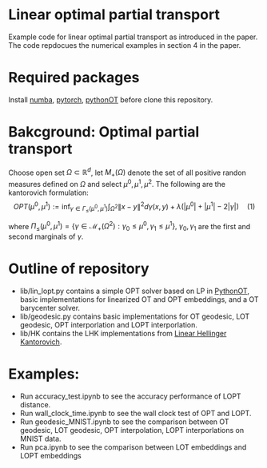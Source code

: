 # Linear optimal partial transport 
Example code for linear optimal partial transport as introduced in the paper. The code repdocues the numerical examples in section 4 in the paper. 

# Required packages
Install [numba](https://numba.pydata.org/), [pytorch](https://pytorch.org), [pythonOT](https://pythonot.github.io) before clone this repository. 


# Bakcground: Optimal partial transport  
Choose open set $\Omega\subset\mathbb{R}^d$, let $M_+(\Omega)$ denote the set of all positive randon measures defined on $\Omega$ and select $\mu^0,\mu^1,\mu^2$. 
The following are the kantorovich formulation: 
$$OPT(\mu^0,\mu^1):=\inf_{\gamma\in\Gamma_{\leq}(\mu^0,\mu^1)}\int_{\Omega^2}\|x-y\|^2d\gamma(x,y)+\lambda(|\mu^0|+|\mu^1|-2|\gamma|) \hspace{1em}(1)$$

where $\Pi_{\leq}(\mu^0,\mu^1)=\{\gamma\in \mathcal{M}_+(\Omega^2): \gamma_0\leq \mu^0,\gamma_1\leq \mu^1\},$ $\gamma_0,\gamma_1$ are the first and second marginals of $\gamma$. 

# Outline of repository
- lib/lin_lopt.py contains a simple OPT solver based on LP in [PythonOT](https://pythonot.github.io/), basic implementations for linearized OT and OPT embeddings, and a OT barycenter solver. 
- lib/geodesic.py contains basic implementations for OT geodesic, LOT geodesic, OPT interporlation and LOPT interporlation. 
- lib/HK contains the LHK implementations from [Linear Hellinger Kantorovich](https://github.com/bernhard-schmitzer/UnbalancedLOT).

# Examples: 
- Run accuracy_test.ipynb to see the accuracy performance of LOPT distance. 
- Run wall_clock_time.ipynb to see the wall clock test of OPT and LOPT. 
- Run geodesic_MNIST.ipynb to see the comparison between OT geodesic, LOT geodesic, OPT interpolation, LOPT interporlations on MNIST data. 
- Run pca.ipynb to see the comparison between LOT embeddings and LOPT embeddings 
